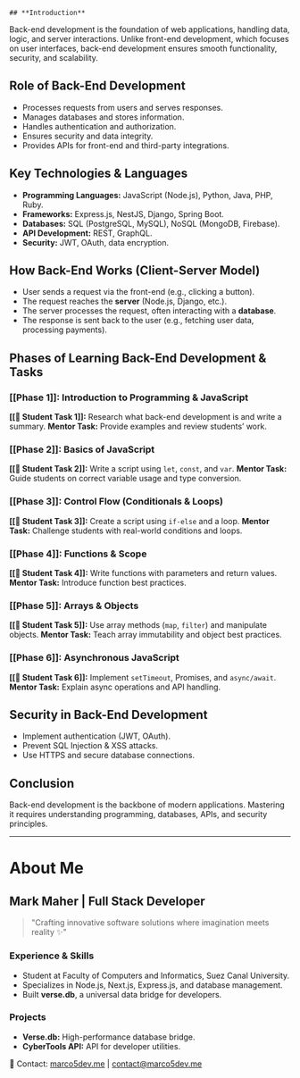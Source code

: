	## **Introduction**

Back-end development is the foundation of web applications, handling data, logic, and server interactions. Unlike front-end development, which focuses on user interfaces, back-end development ensures smooth functionality, security, and scalability.

## **Role of Back-End Development**

- Processes requests from users and serves responses.
- Manages databases and stores information.
- Handles authentication and authorization.
- Ensures security and data integrity.
- Provides APIs for front-end and third-party integrations.

## **Key Technologies & Languages**

- **Programming Languages:** JavaScript (Node.js), Python, Java, PHP, Ruby.
- **Frameworks:** Express.js, NestJS, Django, Spring Boot.
- **Databases:** SQL (PostgreSQL, MySQL), NoSQL (MongoDB, Firebase).
- **API Development:** REST, GraphQL.
- **Security:** JWT, OAuth, data encryption.

## **How Back-End Works (Client-Server Model)**

- User sends a request via the front-end (e.g., clicking a button).
- The request reaches the **server** (Node.js, Django, etc.).
- The server processes the request, often interacting with a **database**.
- The response is sent back to the user (e.g., fetching user data, processing payments).

## **Phases of Learning Back-End Development & Tasks**

### **[[Phase 1]]: Introduction to Programming & JavaScript**

**[[📌 Student Task 1]]:** Research what back-end development is and write a summary. **Mentor Task:** Provide examples and review students’ work.

### **[[Phase 2]]: Basics of JavaScript**

**[[📌 Student Task 2]]:** Write a script using `let`, `const`, and `var`. **Mentor Task:** Guide students on correct variable usage and type conversion.

### **[[Phase 3]]: Control Flow (Conditionals & Loops)**

**[[📌 Student Task 3]]:** Create a script using `if-else` and a loop. **Mentor Task:** Challenge students with real-world conditions and loops.

### **[[Phase 4]]: Functions & Scope**

**[[📌 Student Task 4]]:** Write functions with parameters and return values. **Mentor Task:** Introduce function best practices.

### **[[Phase 5]]: Arrays & Objects**

**[[📌 Student Task 5]]:** Use array methods (`map`, `filter`) and manipulate objects. **Mentor Task:** Teach array immutability and object best practices.

### **[[Phase 6]]: Asynchronous JavaScript**

**[[📌 Student Task 6]]:** Implement `setTimeout`, Promises, and `async/await`. **Mentor Task:** Explain async operations and API handling.

## **Security in Back-End Development**

- Implement authentication (JWT, OAuth).
- Prevent SQL Injection & XSS attacks.
- Use HTTPS and secure database connections.

## **Conclusion**

Back-end development is the backbone of modern applications. Mastering it requires understanding programming, databases, APIs, and security principles.

---

# **About Me**

## **Mark Maher** | Full Stack Developer

> "Crafting innovative software solutions where imagination meets reality ✨"

### **Experience & Skills**

- Student at Faculty of Computers and Informatics, Suez Canal University.
- Specializes in Node.js, Next.js, Express.js, and database management.
- Built **verse.db**, a universal data bridge for developers.

### **Projects**

- **Verse.db:** High-performance database bridge.
- **CyberTools API:** API for developer utilities.

📩 Contact: [marco5dev.me](https://marco5dev.me/) | [contact@marco5dev.me](mailto:contact@marco5dev.me)